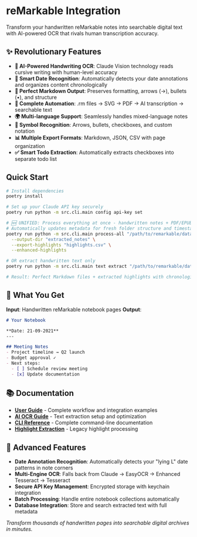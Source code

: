 # reMarkable Integration

Transform your handwritten reMarkable notes into searchable digital text with AI-powered OCR that rivals human transcription accuracy.

## ✨ Revolutionary Features

- **🤖 AI-Powered Handwriting OCR**: Claude Vision technology reads cursive writing with human-level accuracy
- **📅 Smart Date Recognition**: Automatically detects your date annotations and organizes content chronologically  
- **📝 Perfect Markdown Output**: Preserves formatting, arrows (→), bullets (•), and structure
- **🔄 Complete Automation**: .rm files → SVG → PDF → AI transcription → searchable text
- **🌍 Multi-language Support**: Seamlessly handles mixed-language notes
- **🎯 Symbol Recognition**: Arrows, bullets, checkboxes, and custom notation
- **📊 Multiple Export Formats**: Markdown, JSON, CSV with page organization
- **✅ Smart Todo Extraction**: Automatically extracts checkboxes into separate todo list

## Quick Start

```bash
# Install dependencies  
poetry install

# Set up your Claude API key securely
poetry run python -m src.cli.main config api-key set

# 🆕 UNIFIED: Process everything at once - handwritten notes + PDF/EPUB highlights
# Automatically updates metadata for fresh folder structure and timestamps
poetry run python -m src.cli.main process-all "/path/to/remarkable/data" \
  --output-dir "extracted_notes" \
  --export-highlights "highlights.csv" \
  --enhanced-highlights

# OR extract handwritten text only
poetry run python -m src.cli.main text extract "/path/to/remarkable/data" --output-dir "extracted_notes"

# Result: Perfect Markdown files + extracted highlights with chronological organization!
```

## 🎯 What You Get

**Input**: Handwritten reMarkable notebook pages
**Output**: 
```markdown
# Your Notebook

**Date: 21-09-2021**
---

## Meeting Notes
- Project timeline → Q2 launch
- Budget approval ✓
- Next steps:
  - [ ] Schedule review meeting
  - [x] Update documentation
```

## 📚 Documentation

- **[User Guide](docs/user-guide.md)** - Complete workflow and integration examples
- **[AI OCR Guide](docs/ai-ocr.md)** - Text extraction setup and optimization  
- **[CLI Reference](docs/cli-usage.md)** - Complete command-line documentation
- **[Highlight Extraction](docs/highlight_extraction.md)** - Legacy highlight processing

## 🚀 Advanced Features

- **Date Annotation Recognition**: Automatically detects your "lying L" date patterns in note corners
- **Multi-Engine OCR**: Falls back from Claude → EasyOCR → Enhanced Tesseract → Tesseract  
- **Secure API Key Management**: Encrypted storage with keychain integration
- **Batch Processing**: Handle entire notebook collections automatically
- **Database Integration**: Store and search extracted text with full metadata

*Transform thousands of handwritten pages into searchable digital archives in minutes.*
